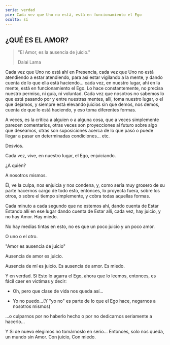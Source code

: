 ```yaml
---
serie: verdad
pie: Cada vez que Uno no está, está en funcionamiento el Ego
oculto: sí
---
```


## ¿QUÉ ES EL AMOR?

>"El Amor, es la ausencia de juicio."
>
>Dalai Lama

Cada vez que Uno no está ahí en Presencia, cada vez que Uno no está atendiendo a estar atendiendo, para así estar vigilando a la mente, y dando cuenta de lo que ella está haciendo… cada vez, en nuestro lugar, ahí en la mente, está en funcionamiento el Ego. Lo hace constantemente, no precisa nuestro permiso, ni guía, ni voluntad. Cada vez que nosotros no sabemos lo que está pasando por y entre nuestras mentes, allí, toma nuestro lugar, o el que dejamos, y siempre está elevando juicios sin que demos, nos demos, cuenta de que lo está haciendo, y eso toma diferentes formas.

A veces, es la crítica a alguien o a alguna cosa, que a veces simplemente parecen comentarios, otras veces son proyecciones al futuro sobre algo que deseamos, otras son suposiciones acerca de lo que pasó o puede llegar a pasar en determinadas condiciones… etc.

Desvíos.

Cada vez, vive, en nuestro lugar, el Ego, enjuiciando.

¿A quién?

A nosotros mismos.

Él, ve la culpa, nos enjuicia y nos condena, y, como sería muy grosero de su parte hacernos cargo de todo esto, entonces, lo proyecta fuera, sobre los otros, o sobre el tiempo simplemente, y cobra todas aquellas formas.

Cada minuto a cada segundo que no estemos ahí, dando cuenta de Estar Estando allí en ese lugar dando cuenta de Estar allí, cada vez, hay juicio, y no hay Amor. Hay miedo.

No hay medias tintas en esto, no es que un poco juicio y un poco amor.

O uno o el otro.

"Amor es ausencia de juicio"

Ausencia de amor es juicio.

Ausencia de mí es juicio. Es ausencia de amor. Es miedo.

Y en verdad. Si Esto lo agarra el Ego, ahora que lo leemos, entonces, es fácil caer en victimas y decir:

- Oh, pero que clase de vida nos queda así…

- Yo no puedo...(Y "yo no" es parte de lo que el Ego hace, negarnos a nosotros mismos)

…o culparnos por no haberlo hecho o por no dedicarnos seriamente a hacerlo…

Y Si de nuevo elegimos no tomárnoslo en serio… Entonces, solo nos queda, un mundo sin Amor. Con juicio, Con miedo.
